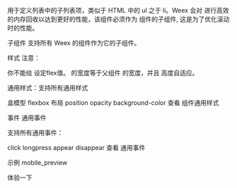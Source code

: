 用于定义列表中的子列表项，类似于 HTML 中的 ul 之于 li。Weex 会对 <cell> 进行高效的内存回收以达到更好的性能，该组件必须作为<list> 组件的子组件, 这是为了优化滚动时的性能。

子组件
支持所有 Weex 的组件作为它的子组件。

样式
注意：

你不能给 <cell> 设定flex值。 <cell>的宽度等于父组件 <list> 的宽度，并且 <cell> 高度自适应。

通用样式：支持所有通用样式

盒模型
flexbox 布局
position
opacity
background-color
查看 组件通用样式

事件
通用事件

支持所有通用事件：

click
longpress
appear
disappear
查看 通用事件

示例
mobile_preview

<template>
  <div>
    <list class="list">
      <header class="header">
        <text class="title">Search Results</text>
      </header>
      <refresh style="width: 750; padding: 30;" onrefresh="refreshData">
        <text class="text"> ↓ Pull to refresh </text>
        <loading-indicator class="indicator"></loading-indicator>
      </refresh>
      <cell class="row" repeat="item in items" id="item-{{$index}}">
        <div>
          <text class="item">Repo name: {{item.full_name}}</text>
        </div>
        <div>
          <text class="item">Repo star: {{item.stargazers_count}}</text>
        </div>
      </cell>
      <loading onloading="loadingData" style="width: 750; padding: 30;" display="{{loadingDisplay}}">
        <text class="text">{{loadingText}}</text>
      </loading>
    </list>
    <div class="up" onclick="goToTop">
      <img class="img" src="https://img.alicdn.com/tps/TB1ZVOEOpXXXXcQaXXXXXXXXXXX-200-200.png"></img>
    </div>
  </div>
</template>
<style>
.header {
  padding: 25;
  background-color: #efefef;
  border-bottom-color: #eeeeee;
  border-bottom-width: 2;
  border-bottom-style: solid;
}
.title {
  text-align: center;
}
.text {
  text-align: center;
}
.list {
  background-color: #ffffff;
}
.row {
  padding: 20;
  border-bottom-color: #eeeeee;
  border-bottom-width: 2;
  border-bottom-style: solid;
}
.up {
  width: 70;
  height: 70;
  position: fixed;
  right: 20;
  bottom: 20;
}
.img {
  width: 70;
  height: 70;
}
</style>
<script>
var dom = require('@weex-module/dom') || {}
var stream = require('@weex-module/stream') || {}
var modal = require('@weex-module/modal') || {}
var SEARCH_URL = 'https://api.github.com/search/repositories?q=language:javascript&sort=stars&order=desc'
module.exports = {
  data: {
    page: 1,
    loadingDisplay: 'show',
    loadingText: 'Loading...',
    items:[]
  },
  created: function () {
    var url = SEARCH_URL + '&page=' + this.page
    this.renderData(url)
    this.page++
  },
  methods: {
    renderData: function (url) {
      var self = this
      stream.fetch({
        method: 'GET',
        url: url,
        type:'json'
      }, function(res) {
        try {
          var results = res.data.items || []
          if (Array.isArray(results)) {
            for(var i = 0; i < results.length; i++) {
              self.items.push(results[i])
            }
          }
        } catch(e) {}
      },function(res){
      })
    },
    loadingData: function (e) {
      var url = SEARCH_URL + '&page=' + this.page
      var self = this
      if (self.page <=10 ) {
        self.renderData(url)
        self.page++
      } else {
        self.loadingDisplay = 'hide'
        self.loadingText = 'NO MORE!'
      }
    },
    goToTop: function (e) {
      dom.scrollToElement(this.$el('item-0'), {
        offset: -100
      })
    },
    refreshData: function (e) {
      var url = SEARCH_URL + '&page=1'
      modal.toast({
        'message': 'Refreshing...',
        'duration': 1
      })
      this.items = []
      this.page = 1
      this.renderData(url)
    }
  }
}
</script>
体验一下
